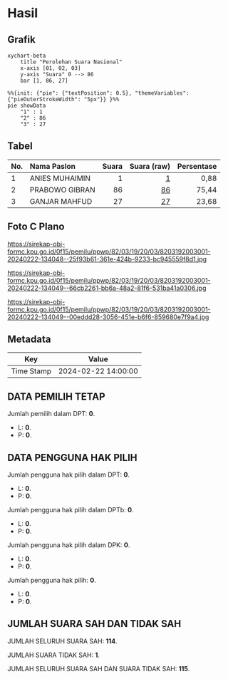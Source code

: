 # Hasil

## Grafik

```mermaid
xychart-beta
    title "Perolehan Suara Nasional"
    x-axis [01, 02, 03]
    y-axis "Suara" 0 --> 86
    bar [1, 86, 27]
```

```mermaid
%%{init: {"pie": {"textPosition": 0.5}, "themeVariables": {"pieOuterStrokeWidth": "5px"}} }%%
pie showData
    "1" : 1
    "2" : 86
    "3" : 27
```

## Tabel

| No. | Nama Paslon    | Suara | Suara (raw) | Persentase |
|:--- |:-------------- | -----:| -----------:| ----------:|
| 1   | ANIES MUHAIMIN | 1     | [1][p-1]    | 0,88       |
| 2   | PRABOWO GIBRAN | 86    | [86][p-2]   | 75,44      |
| 3   | GANJAR MAHFUD  | 27    | [27][p-3]   | 23,68      |


[p-1]: https://github.com/gigit-pemilu/pemilu-2024/blob/main/pilpres/hitung-suara/sub/82-maluku-utara/sub/03-halmahera-utara/sub/19-loloda-kepulauan/sub/2003-dowonggila/sub/001-tps/sub/paslon-1.txt
[p-2]: https://github.com/gigit-pemilu/pemilu-2024/blob/main/pilpres/hitung-suara/sub/82-maluku-utara/sub/03-halmahera-utara/sub/19-loloda-kepulauan/sub/2003-dowonggila/sub/001-tps/sub/paslon-2.txt
[p-3]: https://github.com/gigit-pemilu/pemilu-2024/blob/main/pilpres/hitung-suara/sub/82-maluku-utara/sub/03-halmahera-utara/sub/19-loloda-kepulauan/sub/2003-dowonggila/sub/001-tps/sub/paslon-3.txt

## Foto C Plano

https://sirekap-obj-formc.kpu.go.id/0f15/pemilu/ppwp/82/03/19/20/03/8203192003001-20240222-134048--25f93b61-361e-424b-9233-bc945559f8d1.jpg

https://sirekap-obj-formc.kpu.go.id/0f15/pemilu/ppwp/82/03/19/20/03/8203192003001-20240222-134049--66cb2261-bb6a-48a2-81f6-531ba41a0306.jpg

https://sirekap-obj-formc.kpu.go.id/0f15/pemilu/ppwp/82/03/19/20/03/8203192003001-20240222-134049--00eddd28-3056-451e-b6f6-859680e7f9a4.jpg


## Metadata

| Key        | Value               |
| ---------- | ------------------- |
| Time Stamp | 2024-02-22 14:00:00 |


## DATA PEMILIH TETAP

Jumlah pemilih dalam DPT: **0**.
 * L: **0**.
 * P: **0**.

## DATA PENGGUNA HAK PILIH

Jumlah pengguna hak pilih dalam DPT: **0**.
 * L: **0**.
 * P: **0**.

Jumlah pengguna hak pilih dalam DPTb: **0**.
 * L: **0**.
 * P: **0**.

Jumlah pengguna hak pilih dalam DPK: **0**.
 * L: **0**.
 * P: **0**.

Jumlah pengguna hak pilih: **0**.
 * L: **0**.
 * P: **0**.

## JUMLAH SUARA SAH DAN TIDAK SAH

JUMLAH SELURUH SUARA SAH: **114**.

JUMLAH SUARA TIDAK SAH: **1**.

JUMLAH SELURUH SUARA SAH DAN SUARA TIDAK SAH: **115**.


